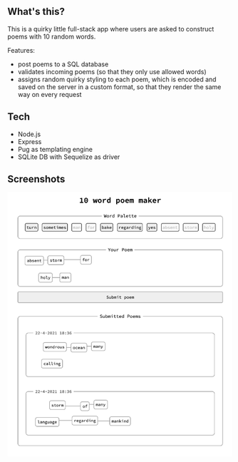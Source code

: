 ## What's this?

This is a quirky little full-stack app where users are asked to construct poems with 10 random words.

Features:
* post poems to a SQL database
* validates incoming poems (so that they only use allowed words)
* assigns random quirky styling to each poem, which is encoded and saved on the server in a custom format, so that they render the same way on every request

## Tech

* Node.js
* Express
* Pug as templating engine
* SQLite DB with Sequelize as driver

## Screenshots

![Screenshot of Post a Poem web app](https://raw.githubusercontent.com/qvistdev09/post-a-poem/main/screenshots/poemscreenshot1.png)
